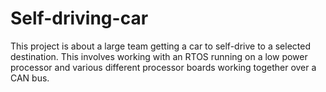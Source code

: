 # Self-driving-car
This project is about a large team getting a car to self-drive to a selected destination. This involves working with an RTOS running on a low power processor and various different processor boards working together over a CAN bus.
